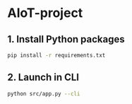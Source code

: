 # AIoT-project

## 1. Install Python packages

```bash
pip install -r requirements.txt
```

## 2. Launch in CLI

```bash
python src/app.py --cli
```
